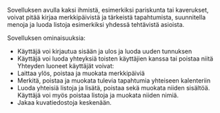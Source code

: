 Sovelluksen avulla kaksi ihmistä, esimerkiksi pariskunta tai kaverukset, voivat pitää kirjaa merkkipäivistä ja tärkeistä tapahtumista, suunnitella menoja ja luoda listoja esimerkiksi yhdessä tehtävistä asioista.

Sovelluksen ominaisuuksia:
- Käyttäjä voi kirjautua sisään ja ulos ja luoda uuden tunnuksen
- Käyttäjä voi luoda yhteyksiä toisten käyttäjien kanssa tai poistaa niitä
  Yhteyden luoneet käyttäjät voivat:
- Laittaa ylös, poistaa ja muokata merkkipäiviä
- Merkitä, poistaa ja muokata tulevia tapahtumia yhteiseen kalenteriin
- Luoda yhteisiä listoja ja lisätä, poistaa sekä muokata niiden sisältöä. Käyttäjä voi myös poistaa listoja ja muokata niiden nimiä.
- Jakaa kuvatiedostoja keskenään.
